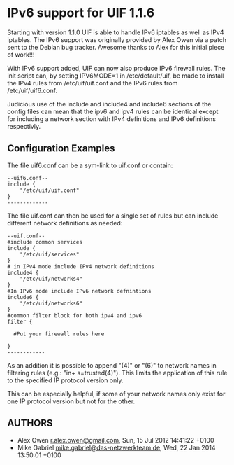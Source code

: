 # IPv6 support for UIF 1.1.6

Starting with version 1.1.0 UIF is able to handle IPv6 iptables as well
as IPv4 iptables. The IPv6 support was originally provided by Alex Owen
via a patch sent to the Debian bug tracker. Awesome thanks to Alex for
this initial piece of work!!!

With IPv6 support added, UIF can now also produce IPv6 firewall rules.
The init script can, by setting IPV6MODE=1 in /etc/default/uif, be made
to install the IPv4 rules from /etc/uif/uif.conf and the IPv6 rules from
/etc/uif/uif6.conf.

Judicious use of the include and include4 and include6 sections of the
config files can mean that the ipv6 and ipv4 rules can be identical
except for including a network section with IPv4 definitions and IPv6
definitions respectivly.

## Configuration Examples

The file uif6.conf can be a sym-link to uif.conf or contain:

```
--uif6.conf--
include {
    "/etc/uif/uif.conf"
}
-------------
```

The file uif.conf can then be used for a single set of rules but can include
different network definitions as needed:

```
--uif.conf--
#include common services 
include {
    "/etc/uif/services"
}
# in IPv4 mode include IPv4 network definitions
include4 {
    "/etc/uif/networks4"
}
#In IPv6 mode include IPv6 network defnintions
include6 {
    "/etc/uif/networks6"
}
#common filter block for both ipv4 and ipv6 
filter {

  #Put your firewall rules here

}
------------
```


As an addition it is possible to append "(4)" or "(6)" to network names in filtering
rules (e.g.: "in+ s=trusted(4)"). This limits the application of this rule to the
specified IP protocol version only.

This can be especially helpful, if some of your network names only exist for one IP
protocol version but not for the other.

## AUTHORS

 * Alex Owen <r.alex.owen@gmail.com>, Sun, 15 Jul 2012 14:41:22 +0100
 * Mike Gabriel <mike.gabriel@das-netzwerkteam.de>, Wed, 22 Jan 2014 13:50:01 +0100
